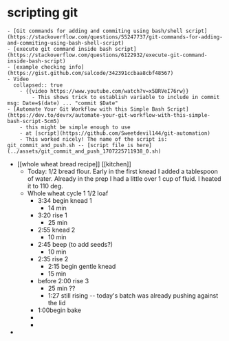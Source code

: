 # scripting git
	- [Git commands for adding and commiting using bash/shell script](https://stackoverflow.com/questions/55247737/git-commands-for-adding-and-commiting-using-bash-shell-script)
	- [execute git command inside bash script](https://stackoverflow.com/questions/6122932/execute-git-command-inside-bash-script)
	- [example checking info](https://gist.github.com/salcode/342391ccbaa8cbf48567)
	- Video
	  collapsed:: true
		- {{video https://www.youtube.com/watch?v=x5BRVeI76rw}}
			- This shows trick to establish variable to include in commit msg: Date=$(date) ... "commit $Date"
	- [Automate Your Git Workflow with this Simple Bash Script](https://dev.to/devrx/automate-your-git-workflow-with-this-simple-bash-script-5cm5)
		- this might be simple enough to use
		- at [script](https://github.com/Sweetdevil144/git-automation)
		- This worked nicely! The name of the script is: git_commit_and_push.sh -- [script file is here](../assets/git_commit_and_push_1707225711938_0.sh)
- [[whole wheat bread recipe]] [[kitchen]]
	- Today: 1/2 bread flour. Early in the first knead I added a tablespoon of water. Already in the prep I had a little over 1 cup of fluid. I heated it to 110 deg.
	- Whole wheat cycle 1 1/2 loaf
		- 3:34 begin knead 1
			- 14 min
		- 3:20 rise 1
			- 25 min
		- 2:55 knead 2
			- 10 min
		- 2:45 beep (to add seeds?)
			- 10 min
		- 2:35 rise 2
			- 2:15 begin gentle knead
			- 15 min
		- before 2:00 rise 3
			- 25 min ??
			- 1:27 still rising -- today's batch was already pushing against the lid
		- 1:00begin bake
		-
		-
-